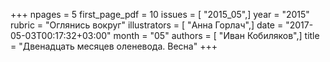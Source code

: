 +++
npages = 5
first_page_pdf = 10
issues = [ "2015_05",]
year = "2015"
rubric = "Оглянись вокруг"
illustrators = [ "Анна Горлач",]
date = "2017-05-03T00:17:32+03:00"
month = "05"
authors = [ "Иван Кобиляков",]
title = "Двенадцать месяцев оленевода. Весна"
+++
